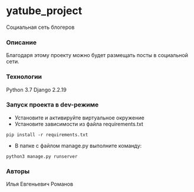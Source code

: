 # yatube_project
Социальная сеть блогеров
### Описание
Благодаря этому проекту можно будет размещать посты в социальной сети.
### Технологии
Python 3.7
Django 2.2.19
### Запуск проекта в dev-режиме
- Установите и активируйте виртуальное окружение
- Установите зависимости из файла requirements.txt
```
pip install -r requirements.txt
``` 
- В папке с файлом manage.py выполните команду:
```
python3 manage.py runserver
```
### Авторы
Илья Евгеньевич Романов 